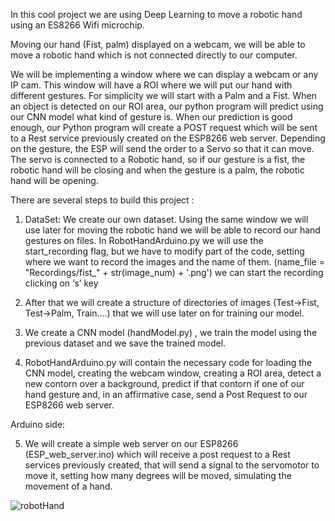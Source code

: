 
In this cool project we are using Deep Learning to move a robotic hand using an ES8266 Wifi microchip.

Moving our hand (Fist, palm) displayed on a webcam, we will be able to move a robotic hand which is not connected directly to our computer.

We will be implementing a window where we can display a webcam or any IP cam. This window will have a ROI where we will put our hand with different gestures. For simplicity we will start with a Palm and a Fist.
When an object is detected on our ROI area, our python program will predict using our CNN model what kind of gesture is. 
When our prediction is good enough, our Python program will create a POST request which will be sent  to a Rest service previously created  on the ESP8266 web server.
Depending on the gesture, the ESP will send the order to a Servo so that it can move. The servo is connected to a Robotic hand, so if our gesture is a fist, the robotic hand will be closing and when the gesture is a palm, the robotic hand will be opening.

There are several steps to build this project :

1) DataSet:  We create our own dataset. 
	Using the same window we will use later for moving the robotic hand we will be able to record our hand gestures on files.
In RobotHandArduino.py we will use the  start_recording  flag, but we have to modify  part of the code, setting where we want to record the images and the name of them.  (name_file = "Recordings/fist_" + str(image_num) + '.png')
  	we can start the recording clicking on ‘s’ key

2) After that we will create a structure of directories of images (Test->Fist, Test->Palm, Train….) that we will use later on for training our model.

3) We create a CNN model (handModel.py) , we train the model using the previous dataset and we save the trained model.

4) RobotHandArduino.py will contain the necessary code for loading the CNN model, creating the webcam window, creating a ROI area, detect a new contorn over a background, predict if that contorn if one of our hand gesture and,  in an affirmative case, send a Post Request to our ESP8266 web server.


Arduino side: 

5) We will create a simple web server on our ESP8266  (ESP_web_server.ino) which will receive a post request to a Rest services previously created, 
that  will send a signal to the servomotor to move it, setting how many degrees will be moved, simulating the movement of a hand.



![robotHand](https://user-images.githubusercontent.com/38459325/117171858-89fda580-adcb-11eb-8645-2c7ab5dc4eee.gif)


